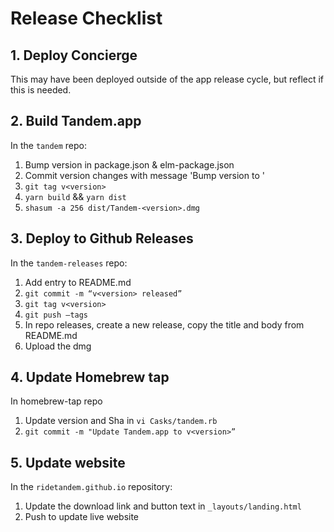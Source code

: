 # Release Checklist

## 1. Deploy Concierge

This may have been deployed outside of the app release cycle, but reflect if this is needed.

## 2. Build Tandem.app

In the `tandem` repo:
1. Bump version in package.json & elm-package.json
1. Commit version changes with message 'Bump version to <version>'
1. `git tag v<version>`
1. `yarn build` && `yarn dist`
1. `shasum -a 256 dist/Tandem-<version>.dmg`

## 3. Deploy to Github Releases

In the `tandem-releases` repo:
1. Add entry to README.md
1. `git commit -m “v<version> released”`
1. `git tag v<version>`
1. `git push —tags`
1. In repo releases, create a new release, copy the title and body from README.md
1. Upload the dmg

## 4. Update Homebrew tap

In homebrew-tap repo
1. Update version and Sha in `vi Casks/tandem.rb`
1. `git commit -m "Update Tandem.app to v<version>”`

## 5. Update website

In the `ridetandem.github.io` repository:
1. Update the download link and button text in `_layouts/landing.html`
1. Push to update live website
